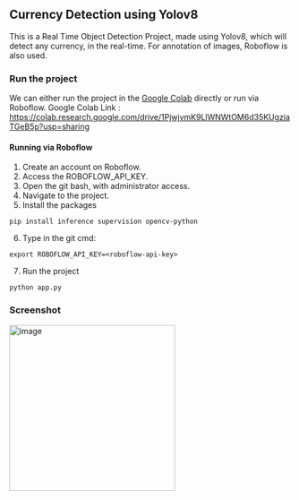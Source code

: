 ## Currency Detection using Yolov8
This is a Real Time Object Detection Project, made using Yolov8, which will detect any currency, in the real-time. For annotation of images, Roboflow is also used. 

### Run the project
We can either run the project in the [Google Colab]([url](https://colab.research.google.com/drive/1PjwjvmK9LlWNWtOM6d35KUgziaTGeB5p?usp=sharing)) directly or run via Roboflow.
Google Colab Link : https://colab.research.google.com/drive/1PjwjvmK9LlWNWtOM6d35KUgziaTGeB5p?usp=sharing
#### Running via Roboflow 
1. Create an account on Roboflow.
2. Access the ROBOFLOW_API_KEY.
3. Open the git bash, with administrator access.
4. Navigate to the project.
5. Install the packages
```
pip install inference supervision opencv-python
```
6. Type in the git cmd:
```
export ROBOFLOW_API_KEY=<roboflow-api-key>
```
7. Run the project
```
python app.py
```
### Screenshot
<img width="296" alt="image" src="https://github.com/devesh-2002/currency-detection-yolov8/assets/79015420/07e06dda-21d6-441f-8112-f431e3db1971">
